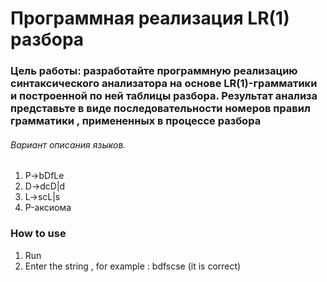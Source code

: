 #  Программная реализация LR(1) разбора  #
### Цель работы:   разработайте программную реализацию синтаксического анализатора на основе  LR(1)-грамматики и построенной по ней таблицы разбора. Результат анализа представьте в виде последовательности номеров правил грамматики , примененных в процессе разбора 

###### Вариант описания языков. ######

1. P→bDfLe
2. D→dcD|d
3. L→scL|s
4. P-аксиома

### How to use ###
1. Run
2. Enter the string , for example : bdfscse (it is correct)


